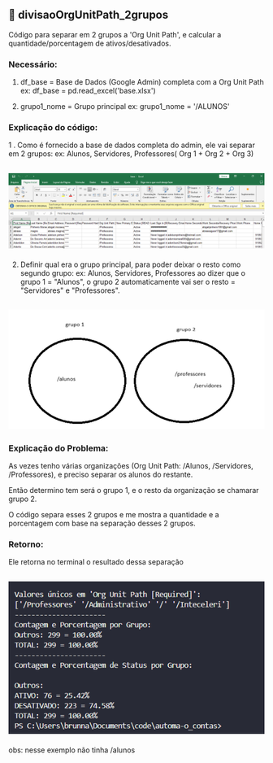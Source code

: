 
## 🤖 divisaoOrgUnitPath_2grupos

Código para separar em 2 grupos a 'Org Unit Path', e calcular a quantidade/porcentagem de ativos/desativados.

<h3>Necessário: </h3>

1. df_base = Base de Dados (Google Admin) completa com a Org Unit Path
ex: df_base = pd.read_excel('base.xlsx')

2. grupo1_nome = Grupo principal
ex: grupo1_nome = '/ALUNOS'

<h3> Explicação do código: </h3>

1 . Como é fornecido a base de dados completa do admin, ele vai separar em 2 grupos:
ex: Alunos, Servidores, Professores( Org 1 + Org 2 + Org 3)

<h2 align="center">
    <img alt="readme: base baixada do google admin" title="readme-base" src="./imgs/base-googleadmin.png" />
</h2>


2. Definir qual era o grupo principal, para poder deixar o resto como segundo grupo:
ex: Alunos, Servidores, Professores
ao dizer que o grupo 1 = "Alunos", o grupo 2 automaticamente vai ser o resto = "Servidores" e "Professores".


<h2 align="center">
    <img alt="readme: separacao por grupo 1 e grupo 2" title="readme-groups" src="./imgs/explicacao-grupos.png" />
</h2>

<h3> Explicação do Problema: </h3>

As vezes tenho várias organizações (Org Unit Path: /Alunos, /Servidores, /Professores), e preciso separar os alunos do restante.

Então determino tem será o grupo 1, e o resto da organização se chamarar grupo 2.

O código separa esses 2 grupos e me mostra a quantidade e a porcentagem com base na separação desses 2 grupos.

<h3> Retorno: </h3>

Ele retorna no terminal o resultado dessa separação


<h2 align="center">
    <img alt="readme: separacao por grupo 1 e grupo 2" title="readme-groups" src="./imgs/retorno-divisaoOrgUnitPath_2grupos.png" />
</h2>
obs: nesse exemplo não tinha /alunos